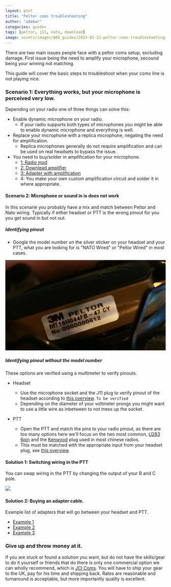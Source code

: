 ```yaml
---
layout: post
title: "Peltor coms troubleshooting"
author: "adakar"
categories: guides
tags: [peltor, j11, nato, downlead]
image: assets/images/005_guides/2023-02-21-peltor-coms-troubleshooting/heading.png
---
```


There are two main issues people face with a peltor coms setup, excluding damage. First issue being the need to amplify your microphone, secound being your wireing not matching.

This guide will cover the basic steps to troubleshoot when your coms line is not playing nice.


### Scenario 1: Everything works, but your microphone is perceived very low.

Depending on your radio one of three things can solve this:
- Enable dynamic microphone on your radio.
	- If your radio supports both types of microphones you might be able to enable dynamic microphone and everything is well.
- Replace your microphone with a replica microphone, negating the need for amplification.
	- Replica microphones generally do not require amplification and can be used on real headsets to bypass the issue.
- You need to buy/solder in amplification for your microphone.
    -  [1: Radio mod](http://www.px-airsoft.com/showroom/model/T0002/templateProductDetails.do?webId=1213907847691&editCurrentLanguage=1213907847692&module=SearchProduct&keyWords=amp&currentPage=1&ParentId=1324666353492015337&productId=1387478681544002075)
    -  [2: Downlead amplifier](http://www.px-airsoft.com/showroom/model/T0002/templateProductDetails.do?webId=1213907847691&editCurrentLanguage=1213907847692&module=SearchProduct&keyWords=amp&currentPage=1&ParentId=1324666353492015337&productId=1429033561572000266)
	-  [3: Adapter with amplification](http://www.px-airsoft.com/showroom/model/T0002/templateProductDetails.do?webId=1213907847691&editCurrentLanguage=1213907847692&module=SearchProduct&keyWords=Amplify+&currentPage=1&ParentId=1324666353492015337&productId=1429033811734000292)
	- 4: You make your own custom amplification circuit and solder it in where appropriate. 



#### Scenario 2: Microphone or sound in is does not work
In this scenarie you probably have a mix and match between Peltor and Nato wiring. Typically if either headset or PTT is the wrong pinout for you you get sound in but not out. 


##### Identifying pinout
- Google the model number on the silver sticker on your headset and your PTT, what you are looking for is "NATO Wired" or "Peltor Wired" in most cases.

<div class="image-thumbnail">
	<a href="/assets/images/005_guides/2023-02-21-peltor-coms-troubleshooting/headset.jpg">
		<img src="/assets/images/005_guides/2023-02-21-peltor-coms-troubleshooting/headset.jpg" width="640"/>
		<div class="image-thumbnail-centered"><i class="fa-solid fa-magnifying-glass"></i></div>
	</a>
</div>


##### Identifying pinout without the model number
These options are verified using a multimeter to verify pinouts.

- Headset
	- Use the microphone socket and the J11 plug to verify pinout of the headset according to [this overview](https://airsoftnorge.com/Peltor-J11-4pin/). `To be verified`
	- Depending on the diameter of your voltmeter prongs you might want to use a little wire as inbetween to not mess up the socket.

- PTT
	- Open the PTT and match the pins to your radio pinout, as there are too many options here we'll focus on the two most common, [U283 6pin](https://airsoftnorge.com/6pinout/) and the [Kenwood](https://airsoftnorge.com/kenwood-pinout/) plug used in most chinese radios.
	- This must be matched with the appropriate input from your headset plug, see [this overview](https://airsoftnorge.com/Peltor-J11-4pin/).


#### Solution 1: Switching wiring in the PTT

You can swap wiring in the PTT by changing the output of your B and C pole. 

<div class="image-thumbnail">
	<a href="/assets/images/005_guides/2023-02-21-peltor-coms-troubleshooting/ptt.png">
		<img src="/assets/images/005_guides/2023-02-21-peltor-coms-troubleshooting/ptt.png" width="640"/>
		<div class="image-thumbnail-centered"><i class="fa-solid fa-magnifying-glass"></i></div>
	</a>
</div>

#### Solution 2: Buying an adapter cable.
Example list of adapters that will go between your headset and PTT.
- [Example 1](https://shop.reconbrothers.com/product/3m-peltor-nato-adapter-custom/)
- [Example 2](https://fivefourcommunications.com/product/peltor-wired-to-nato-wiring-adapter/)
- [Example 3](https://sambandsradio.no/alfagear/an-1030/adapter-nexus-peltor-nato-20cm)

### Give up and throw money at it.

If you are stuck or found a solution you want, but do not have the skills/gear to do it yourself or friends that do there is only one commercial option we can wholly recommend, which is [JCI Coms](https://www.facebook.com/profile.php?id=100040638679937). 
You will have to ship your gear to the UK, pay for his time and shipping back. Rates are reasonable and turnaround is acceptable, but more importantly quality is excellent. 
